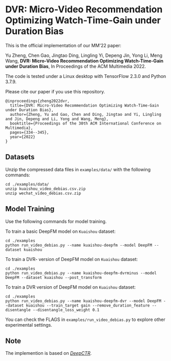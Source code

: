 # DVR: Micro-Video Recommendation Optimizing Watch-Time-Gain under Duration Bias

This is the official implementation of our MM'22 paper:  

Yu Zheng, Chen Gao, Jingtao Ding, Lingling Yi, Depeng Jin, Yong Li, Meng Wang, **DVR: Micro-Video Recommendation Optimizing Watch-Time-Gain under Duration Bias**, In Proceedings of the ACM Multimedia 2022.

The code is tested under a Linux desktop with TensorFlow 2.3.0 and Python 3.7.9.

Please cite our paper if you use this repository.
```
@inproceedings{zheng2022dvr,
  title={DVR: Micro-Video Recommendation Optimizing Watch-Time-Gain under Duration Bias},
  author={Zheng, Yu and Gao, Chen and Ding, Jingtao and Yi, Lingling and Jin, Depeng and Li, Yong and Wang, Meng},
  booktitle={Proceedings of the 30th ACM International Conference on Multimedia},
  pages={334--345},
  year={2022}
}
```

## Datasets
Unzip the compressed data files in `examples/data/` with the following commands:
```
cd ./examples/data/
unzip kuaishou_video_debias.csv.zip
unzip wechat_video_debias.csv.zip
```

## Model Training
Use the following commands for model training.

To train a basic DeepFM model on `Kuaishou` dataset: 
```
cd ./examples
python run_video_debias.py --name kuaishou-deepfm --model DeepFM --dataset kuaishou 
```

To train a DVR- version of DeepFM model on `Kuaishou` dataset: 
```
cd ./examples
python run_video_debias.py --name kuaishou-deepfm-dvrminus --model DeepFM --dataset kuaishou --post_transform
```

To train a DVR version of DeepFM model on `Kuaishou` dataset: 
```
cd ./examples
python run_video_debias.py --name kuaishou-deepfm-dvr --model DeepFM --dataset kuaishou --train_target gain --remove_duration_feature --disentangle --disentangle_loss_weight 0.1
```

You can check the FLAGS in `examples/run_video_debias.py` to explore other experimental settings.

## Note

The implemention is based on *[DeepCTR](https://github.com/shenweichen/DeepCTR)*.
